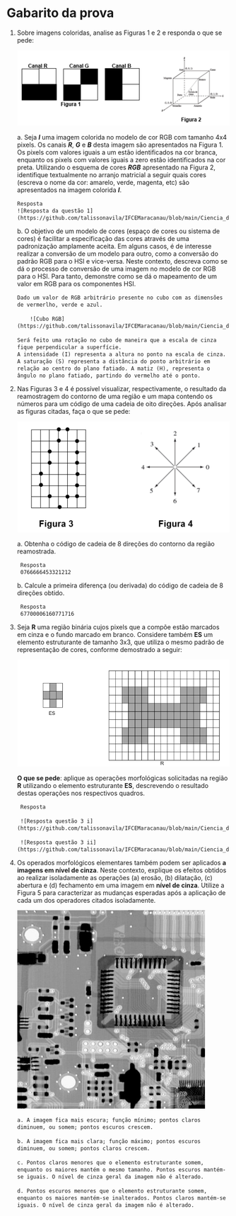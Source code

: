 # Gabarito da prova
1.  Sobre imagens coloridas, analise as Figuras 1 e 2 e responda o que se pede:

    ![Questão 1](https://github.com/talissonavila/IFCEMaracanau/blob/main/Ciencia_da_Computacao/Processamento_Digital_de_Imagens/2023_1/Avaliacao_3/imagens/pdi_2023_1_av3_pergunta_1_i.PNG)
    
    a. Seja *__I__* uma imagem colorida no modelo de cor RGB com tamanho 4x4 pixels. Os canais *__R__*, *__G__* e *__B__* desta imagem são apresentados na Figura 1. Os pixels com valores iguais a um estão identificados na cor branca, enquanto os pixels com valores iguais a zero estão identificados na cor preta. Utilizando o esquema de cores *__RGB__* apresentado na Figura 2, identifique textualmente no arranjo matricial a seguir quais cores (escreva o nome da cor: amarelo, verde, magenta, etc) são apresentados na imagem colorida *__I__*.

        Resposta 
        ![Resposta da questão 1](https://github.com/talissonavila/IFCEMaracanau/blob/main/Ciencia_da_Computacao/Processamento_Digital_de_Imagens/2023_1/Avaliacao_3/imagens/pdi_2023_1_av3_resposta_1_i.PNG)

    b.	O objetivo de um modelo de cores (espaço de cores ou sistema de cores) é facilitar a especificação das cores através de uma padronização amplamente aceita. Em alguns casos, é de interesse realizar a conversão de um modelo para outro, como a conversão do padrão RGB para o HSI e vice-versa. Neste contexto, descreva como se dá o processo de conversão de uma imagem no modelo de cor RGB para o HSI. Para tanto, demonstre como se dá o mapeamento de um valor em RGB para os componentes HSI.

        Dado um valor de RGB arbitrário presente no cubo com as dimensões de vermerlho, verde e azul.

            ![Cubo RGB](https://github.com/talissonavila/IFCEMaracanau/blob/main/Ciencia_da_Computacao/Processamento_Digital_de_Imagens/2023_1/Avaliacao_3/imagens/pdi_2023_1_av3_resposta_1_ii.PNG)

        Será feito uma rotação no cubo de maneira que a escala de cinza fique perpendicular a superfície.
        A intensidade (I) representa a altura no ponto na escala de cinza. A saturação (S) representa a distância do ponto arbitrário em relação ao centro do plano fatiado. A matiz (H), representa o ângulo no plano fatiado, partindo do vermelho até o ponto.
    
2. Nas Figuras 3 e 4 é possível visualizar, respectivamente, o resultado da reamostragem do contorno de uma região e um mapa contendo os números para um código de uma cadeia de oito direções. Após analisar as figuras citadas, faça o que se pede:

    ![Questão 2](https://github.com/talissonavila/IFCEMaracanau/blob/main/Ciencia_da_Computacao/Processamento_Digital_de_Imagens/2023_1/Avaliacao_3/imagens/pdi_2023_1_av3_pergunta_2_i.PNG)

    a.	Obtenha o código de cadeia de 8 direções do contorno da região reamostrada. 
        
        Resposta
        0766666453321212

    b.	Calcule a primeira diferença (ou derivada) do código de cadeia de 8 direções obtido.

        Resposta
        67700006160771716
    
3. Seja __R__ uma região binária cujos pixels que a compõe estão marcados em cinza e o fundo marcado em branco. Considere também __ES__ um elemento estruturante de tamanho 3x3, que utiliza o mesmo padrão de representação de cores, conforme demostrado a seguir:

    ![Questão 3](https://github.com/talissonavila/IFCEMaracanau/blob/main/Ciencia_da_Computacao/Processamento_Digital_de_Imagens/2023_1/Avaliacao_3/imagens/pdi_2023_1_av3_pergunta_3_i.PNG)

    __O que se pede__: aplique as operações morfológicas solicitadas na região __R__ utilizando o elemento estruturante __ES__, descrevendo o resultado destas operações nos respectivos quadros.
        
        Resposta

        ![Resposta questão 3 i](https://github.com/talissonavila/IFCEMaracanau/blob/main/Ciencia_da_Computacao/Processamento_Digital_de_Imagens/2023_1/Avaliacao_3/imagens/pdi_2023_1_av3_resposta_3_i.PNG)

        ![Resposta questão 3 ii](https://github.com/talissonavila/IFCEMaracanau/blob/main/Ciencia_da_Computacao/Processamento_Digital_de_Imagens/2023_1/Avaliacao_3/imagens/pdi_2023_1_av3_resposta_3_ii.PNG)

4.  Os operados morfológicos elementares também podem ser aplicados __a imagens em nível de cinza__. Neste contexto, explique os efeitos obtidos ao realizar isoladamente as operações (a) erosão, (b) dilatação, (c) abertura e (d) fechamento em uma imagem em __nível de cinza__. Utilize a Figura 5 para caracterizar as mudanças esperadas após a aplicação de cada um dos operadores citados isoladamente.

    ![Figura 5](https://github.com/talissonavila/IFCEMaracanau/blob/main/Ciencia_da_Computacao/Processamento_Digital_de_Imagens/2023_1/Avaliacao_3/imagens/pdi_2023_1_av3_pergunta_4_i.PNG)

        a. A imagem fica mais escura; função mínimo; pontos claros diminuem, ou somem; pontos escuros crescem.
        
        b. A imagem fica mais clara; função máximo; pontos escuros diminuem, ou somem; pontos claros crescem.

        c. Pontos claros menores que o elemento estruturante somem, enquanto os maiores mantém o mesmo tamanho. Pontos escuros mantém-se iguais. O nível de cinza geral da imagem não é alterado.

        d. Pontos escuros menores que o elemento estruturante somem, enquanto os maiores mantém-se inalterados. Pontos claros mantém-se iguais. O nível de cinza geral da imagem não é alterado.